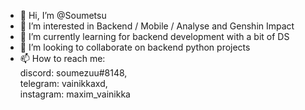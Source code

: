 - 👋 Hi, I’m @Soumetsu
- 👀 I’m interested in Backend / Mobile / Analyse and Genshin Impact
- 🌱 I’m currently learning for backend development with a bit of DS
- 💞️ I’m looking to collaborate on backend python projects
- 📫 How to reach me:  
 discord: soumezuu#8148,  
 telegram: vainikkaxd,  
 instagram: maxim_vainikka

<!---
Soumetsu is a ✨ special ✨ repository because its `README.md` (this file) appears on your GitHub profile.
You can click the Preview link to take a look at your changes.
--->
